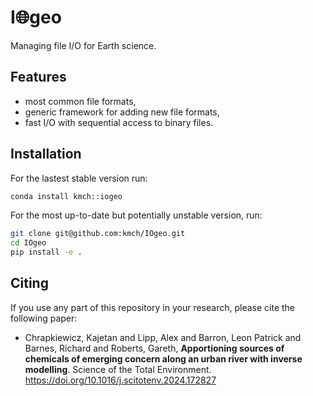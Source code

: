 # I🌐geo
Managing file I/O for Earth science.

## Features
- most common file formats,
- generic framework for adding new file formats,
- fast I/O with sequential access to binary files.

## Installation
For the lastest stable version run:
```bash
conda install kmch::iogeo
```

For the most up-to-date but potentially unstable version, run:
```bash
git clone git@github.com:kmch/IOgeo.git
cd IOgeo
pip install -e .
```

## Citing
If you use any part of this repository in your research, please cite the following paper:

-  Chrapkiewicz, Kajetan and Lipp, Alex and Barron, Leon Patrick and Barnes, Richard and Roberts, Gareth, **Apportioning sources of chemicals of emerging concern along an urban river with inverse modelling**. Science of the Total Environment. https://doi.org/10.1016/j.scitotenv.2024.172827
